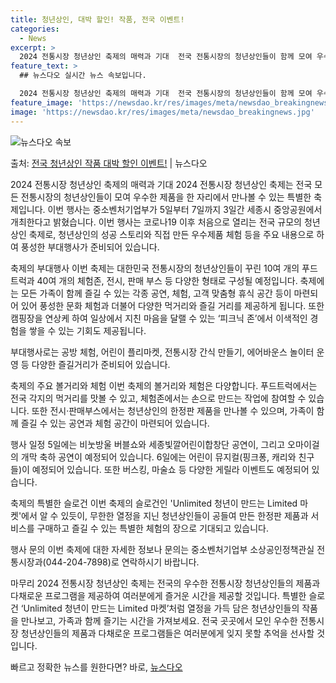 ```yaml
---
title: 청년상인, 대박 할인! 작품, 전국 이벤트!
categories:
  - News
excerpt: >
  2024 전통시장 청년상인 축제의 매력과 기대  전국 전통시장의 청년상인들이 함께 모여 우수한 제품을 한자리…
feature_text: >
  ## 뉴스다오 실시간 뉴스 속보입니다.

  2024 전통시장 청년상인 축제의 매력과 기대  전국 전통시장의 청년상인들이 함께 모여 우수한 제품을 한자리…
feature_image: 'https://newsdao.kr/res/images/meta/newsdao_breakingnews.jpg'
image: 'https://newsdao.kr/res/images/meta/newsdao_breakingnews.jpg'
---
```


![뉴스다오 속보](https://newsdao.kr/res/images/meta/newsdao_breakingnews.jpg)

<p>출처: <a href="https://newsdao.kr/4113" rel="dofollow">전국 청년상인 작품 대박 할인 이벤트!</a> | 뉴스다오</p>

2024 전통시장 청년상인 축제의 매력과 기대
2024 전통시장 청년상인 축제는 전국 모든 전통시장의 청년상인들이 모여 우수한 제품을 한 자리에서 만나볼 수 있는 특별한 축제입니다. 이번 행사는 중소벤처기업부가 5일부터 7일까지 3일간 세종시 중앙공원에서 개최한다고 밝혔습니다. 이번 행사는 코로나19 이후 처음으로 열리는 전국 규모의 청년상인 축제로, 청년상인의 성공 스토리와 직접 만든 우수제품 체험 등을 주요 내용으로 하여 풍성한 부대행사가 준비되어 있습니다.

축제의 부대행사
이번 축제는 대한민국 전통시장의 청년상인들이 꾸린 10여 개의 푸드트럭과 40여 개의 체험존, 전시, 판매 부스 등 다양한 형태로 구성될 예정입니다. 축제에는 모든 가족이 함께 즐길 수 있는 각종 공연, 체험, 고객 맞춤형 휴식 공간 등이 마련되어 있어 풍성한 문화 체험과 더불어 다양한 먹거리와 즐길 거리를 제공하게 됩니다. 또한 캠핑장을 연상케 하여 일상에서 지친 마음을 달랠 수 있는 ‘피크닉 존’에서 이색적인 경험을 쌓을 수 있는 기회도 제공됩니다.

부대행사로는 공방 체험, 어린이 플리마켓, 전통시장 간식 만들기, 에어바운스 놀이터 운영 등 다양한 즐길거리가 준비되어 있습니다.

축제의 주요 볼거리와 체험
이번 축제의 볼거리와 체험은 다양합니다. 푸드트럭에서는 전국 각지의 먹거리를 맛볼 수 있고, 체험존에서는 손으로 만드는 작업에 참여할 수 있습니다. 또한 전시·판매부스에서는 청년상인의 한정판 제품을 만나볼 수 있으며, 가족이 함께 즐길 수 있는 공연과 체험 공간이 마련되어 있습니다.

행사 일정
5일에는 비눗방울 버블쇼와 세종빛깔어린이합창단 공연이, 그리고 오마이걸의 개막 축하 공연이 예정되어 있습니다. 6일에는 어린이 뮤지컬(핑크퐁, 캐리와 친구들)이 예정되어 있습니다. 또한 버스킹, 마술쇼 등 다양한 게릴라 이벤트도 예정되어 있습니다.

축제의 특별한 슬로건
이번 축제의 슬로건인 'Unlimited 청년이 만드는 Limited 마켓'에서 알 수 있듯이, 무한한 열정을 지닌 청년상인들이 공들여 만든 한정판 제품과 서비스를 구매하고 즐길 수 있는 특별한 체험의 장으로 기대되고 있습니다.

행사 문의
이번 축제에 대한 자세한 정보나 문의는 중소벤처기업부 소상공인정책관실 전통시장과(044-204-7898)로 연락하시기 바랍니다.

마무리
2024 전통시장 청년상인 축제는 전국의 우수한 전통시장 청년상인들의 제품과 다채로운 프로그램을 제공하여 여러분에게 즐거운 시간을 제공할 것입니다. 특별한 슬로건 ‘Unlimited 청년이 만드는 Limited 마켓’처럼 열정을 가득 담은 청년상인들의 작품을 만나보고, 가족과 함께 즐기는 시간을 가져보세요. 전국 곳곳에서 모인 우수한 전통시장 청년상인들의 제품과 다채로운 프로그램들은 여러분에게 잊지 못할 추억을 선사할 것입니다.<p>빠르고 정확한 뉴스를 원한다면? 바로, <a href="https://newsdao.kr" rel="dofollow">뉴스다오</a></p>



